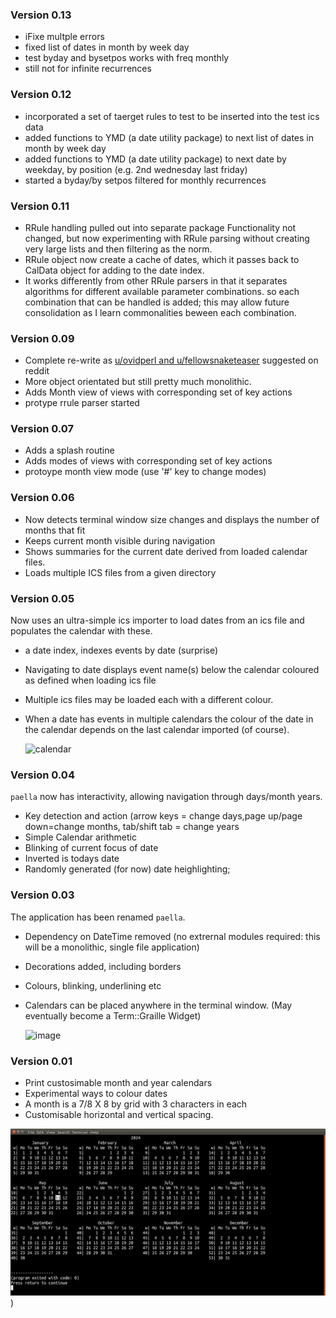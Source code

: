 ### Version 0.13
* iFixe multple errors
* fixed list of dates  in month by week day
* test byday and bysetpos works with freq monthly
* still not for infinite recurrences

### Version 0.12
* incorporated a set of taerget rules to test to be inserted into the test ics data
* added functions to YMD (a date utility package) to next list of dates  in month by week day
* added functions to YMD (a date utility package) to next date by weekday, by position (e.g. 2nd wednesday last friday)
* started a byday/by setpos filtered for monthly recurrences

### Version 0.11
* RRule handling pulled out into separate package  Functionality not changed, but now experimenting with RRule parsing without creating very large lists and then filtering as the norm.
* RRule object now create a cache of dates, which it passes back to CalData object for adding to the date index.
* It works differently from other RRule parsers in that it separates algorithms for different available parameter combinations. so each combination that can be handled is added; this may allow future consolidation as I learn commonalities beween each combination.

### Version 0.09
* Complete re-write as [u/ovidperl and u/fellowsnaketeaser]( https://www.reddit.com/r/perl/comments/1d552hj/paella_an_interactive_calendar_application_for/?rdt=50673) suggested on reddit
* More object orientated but still pretty much monolithic.
* Adds Month view of views with corresponding set of key actions
* protype rrule parser started


### Version 0.07
* Adds a splash routine
* Adds modes of views with corresponding set of key actions
* protoype month view mode (use '#' key to change modes)


### Version 0.06

* Now detects terminal window size changes and displays the number of months that fit
* Keeps current month visible during navigation
* Shows summaries for the current date derived from loaded calendar files.
* Loads multiple ICS files from a given directory

### Version 0.05

Now uses an ultra-simple ics importer to load dates from an ics file and populates the calendar with these.

* a date index, indexes events by date (surprise)
* Navigating to date displays event name(s) below the calendar coloured as defined when loading ics file
* Multiple ics files may be loaded each with a different colour.
* When a date has events in multiple calendars the colour of the date in the calendar depends on the last calendar imported (of course).

  ![calendar](https://github.com/saiftynet/Calendar/assets/34284663/7a8df133-2a94-46f1-a67f-2fe864c13c2c)



### Version 0.04

`paella` now has interactivity, allowing navigation through days/month years.

* Key detection and action (arrow keys = change days,page up/page down=change months, tab/shift tab = change years
* Simple Calendar arithmetic
* Blinking of current focus of date
* Inverted is todays date
* Randomly generated (for now) date heighlighting;

### Version 0.03

The application has been renamed `paella`.

* Dependency on DateTime removed (no extrernal modules required: this will be a monolithic, single file application)
* Decorations added, including borders
* Colours, blinking, underlining etc
* Calendars can be placed anywhere in the terminal window. (May eventually become a Term::Graille Widget)


  ![image](https://github.com/saiftynet/Calendar/assets/34284663/c00a2841-755a-44e8-a896-24cbfaec07b5)



### Version 0.01

* Print custosimable month and year calendars
* Experimental ways to colour dates
* A month is a 7/8 X 8 by grid with 3 characters in each
* Customisable horizontal and vertical spacing.


![Version 0.01](https://github.com/saiftynet/dummyrepo/blob/main/Calendar/cal%20v0.01.png))
